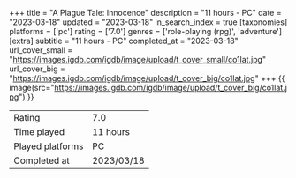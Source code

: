 +++
title = "A Plague Tale: Innocence"
description = "11 hours - PC"
date = "2023-03-18"
updated = "2023-03-18"
in_search_index = true
[taxonomies]
platforms = ['pc']
rating = ['7.0']
genres = ['role-playing (rpg)', 'adventure']
[extra]
subtitle = "11 hours - PC"
completed_at = "2023-03-18"
url_cover_small = "https://images.igdb.com/igdb/image/upload/t_cover_small/co1lat.jpg"
url_cover_big = "https://images.igdb.com/igdb/image/upload/t_cover_big/co1lat.jpg"
+++
{{ image(src="https://images.igdb.com/igdb/image/upload/t_cover_big/co1lat.jpg") }}

|              |            |
| ------------ | ---------- |
| Rating       | 7.0 |
| Time played  | 11 hours |
| Played platforms    | PC |
| Completed at | 2023/03/18 |


